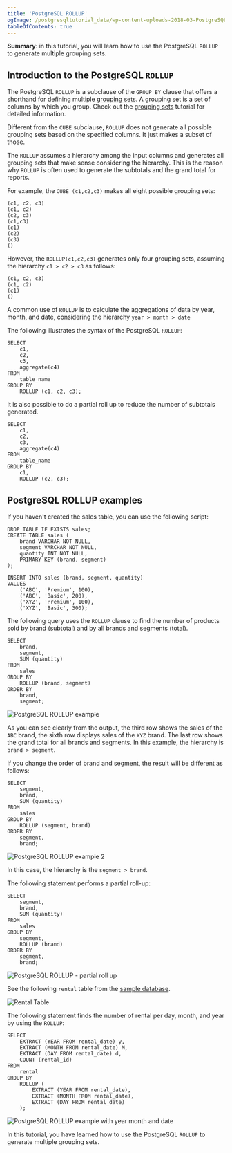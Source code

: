 ```yaml
---
title: 'PostgreSQL ROLLUP'
ogImage: /postgresqltutorial_data/wp-content-uploads-2018-03-PostgreSQL-ROLLUP-example-2.png
tableOfContents: true
---
```


**Summary**: in this tutorial, you will learn how to use the PostgreSQL `ROLLUP` to generate multiple grouping sets.



## Introduction to the PostgreSQL `ROLLUP`



The PostgreSQL `ROLLUP` is a subclause of the `GROUP BY` clause that offers a shorthand for defining multiple [grouping sets](/docs/postgresql/postgresql-grouping-sets/). A grouping set is a set of columns by which you group. Check out the [grouping sets](https://www.postgresqltutorial.com/postgresql-tutorial/postgresql-grouping-sets) tutorial for detailed information.



Different from the `CUBE` subclause, `ROLLUP` does not generate all possible grouping sets based on the specified columns. It just makes a subset of those.



The `ROLLUP` assumes a hierarchy among the input columns and generates all grouping sets that make sense considering the hierarchy. This is the reason why `ROLLUP` is often used to generate the subtotals and the grand total for reports.



For example, the `CUBE (c1,c2,c3)` makes all eight possible grouping sets:



```
(c1, c2, c3)
(c1, c2)
(c2, c3)
(c1,c3)
(c1)
(c2)
(c3)
()
```



However, the `ROLLUP(c1,c2,c3)` generates only four grouping sets, assuming the hierarchy `c1 > c2 > c3` as follows:



```
(c1, c2, c3)
(c1, c2)
(c1)
()
```



A common use of `ROLLUP` is to calculate the aggregations of data by year, month, and date, considering the hierarchy `year > month > date`



The following illustrates the syntax of the PostgreSQL `ROLLUP`:



```
SELECT
    c1,
    c2,
    c3,
    aggregate(c4)
FROM
    table_name
GROUP BY
    ROLLUP (c1, c2, c3);
```



It is also possible to do a partial roll up to reduce the number of subtotals generated.



```
SELECT
    c1,
    c2,
    c3,
    aggregate(c4)
FROM
    table_name
GROUP BY
    c1,
    ROLLUP (c2, c3);
```



## PostgreSQL ROLLUP examples



If you haven't created the sales table, you can use the following script:



```
DROP TABLE IF EXISTS sales;
CREATE TABLE sales (
    brand VARCHAR NOT NULL,
    segment VARCHAR NOT NULL,
    quantity INT NOT NULL,
    PRIMARY KEY (brand, segment)
);

INSERT INTO sales (brand, segment, quantity)
VALUES
    ('ABC', 'Premium', 100),
    ('ABC', 'Basic', 200),
    ('XYZ', 'Premium', 100),
    ('XYZ', 'Basic', 300);
```



The following query uses the `ROLLUP` clause to find the number of products sold by brand (subtotal) and by all brands and segments (total).



```
SELECT
    brand,
    segment,
    SUM (quantity)
FROM
    sales
GROUP BY
    ROLLUP (brand, segment)
ORDER BY
    brand,
    segment;
```



![PostgreSQL ROLLUP example](https://www.postgresqltutorial.com/wp-content/uploads/2018/03/PostgreSQL-ROLLUP-example.png)



As you can see clearly from the output, the third row shows the sales of the `ABC` brand, the sixth row displays sales of the `XYZ` brand. The last row shows the grand total for all brands and segments. In this example, the hierarchy is `brand > segment`.



If you change the order of brand and segment, the result will be different as follows:



```
SELECT
    segment,
    brand,
    SUM (quantity)
FROM
    sales
GROUP BY
    ROLLUP (segment, brand)
ORDER BY
    segment,
    brand;
```



![PostgreSQL ROLLUP example 2](/postgresqltutorial_data/wp-content-uploads-2018-03-PostgreSQL-ROLLUP-example-2.png)



In this case, the hierarchy is the `segment > brand`.



The following statement performs a partial roll-up:



```
SELECT
    segment,
    brand,
    SUM (quantity)
FROM
    sales
GROUP BY
    segment,
    ROLLUP (brand)
ORDER BY
    segment,
    brand;
```



![PostgreSQL ROLLUP - partial roll up](/postgresqltutorial_data/wp-content-uploads-2018-03-PostgreSQL-ROLLUP-partial-roll-up.png)



See the following `rental` table from the [sample database](https://www.postgresqltutorial.com/postgresql-getting-started/postgresql-sample-database/).



![Rental Table](/postgresqltutorial_data/wp-content-uploads-2018-03-rental.png)



The following statement finds the number of rental per day, month, and year by using the `ROLLUP`:



```
SELECT
    EXTRACT (YEAR FROM rental_date) y,
    EXTRACT (MONTH FROM rental_date) M,
    EXTRACT (DAY FROM rental_date) d,
    COUNT (rental_id)
FROM
    rental
GROUP BY
    ROLLUP (
        EXTRACT (YEAR FROM rental_date),
        EXTRACT (MONTH FROM rental_date),
        EXTRACT (DAY FROM rental_date)
    );
```



![PostgreSQL ROLLUP example with year month and date](/postgresqltutorial_data/wp-content-uploads-2018-03-PostgreSQL-ROLLUP-example-with-year-month-and-date.png)



In this tutorial, you have learned how to use the PostgreSQL `ROLLUP` to generate multiple grouping sets.

